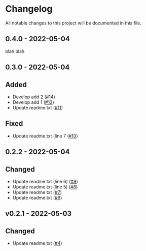 # Changelog

All notable changes to this project will be documented in this file.

## 0.4.0 - 2022-05-04

blah blah

## 0.3.0 - 2022-05-04

## Added

- Develop add 2 ([#14](https://github.com/acicovic/keep-a-changelog-test/pull/14))
- Develop add 1 ([#13](https://github.com/acicovic/keep-a-changelog-test/pull/13))
- Update readme.txt ([#11](https://github.com/acicovic/keep-a-changelog-test/pull/11))

## Fixed

- Update readme.txt (line 7 ([#10](https://github.com/acicovic/keep-a-changelog-test/pull/10))

## 0.2.2 - 2022-05-04

## Changed

- Update readme.txt (line 6) ([#9](https://github.com/acicovic/keep-a-changelog-test/pull/9))
- Update readme.txt (line 5) ([#8](https://github.com/acicovic/keep-a-changelog-test/pull/8))
- Update readme.txt ([#7](https://github.com/acicovic/keep-a-changelog-test/pull/7))
- Update readme.txt ([#6](https://github.com/acicovic/keep-a-changelog-test/pull/6))

## v0.2.1 - 2022-05-03

## Changed

- Update readme.txt ([#4](https://github.com/acicovic/keep-a-changelog-test/pull/4))
